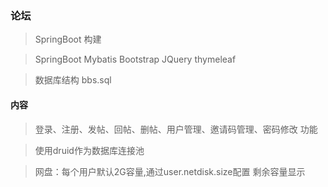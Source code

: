 ### 论坛
> SpringBoot 构建

> SpringBoot Mybatis Bootstrap JQuery thymeleaf 


> 数据库结构 bbs.sql


#### 内容

>登录、注册、发帖、回帖、删帖、用户管理、邀请码管理、密码修改 功能 

> 使用druid作为数据库连接池

> 网盘：每个用户默认2G容量,通过user.netdisk.size配置 剩余容量显示

